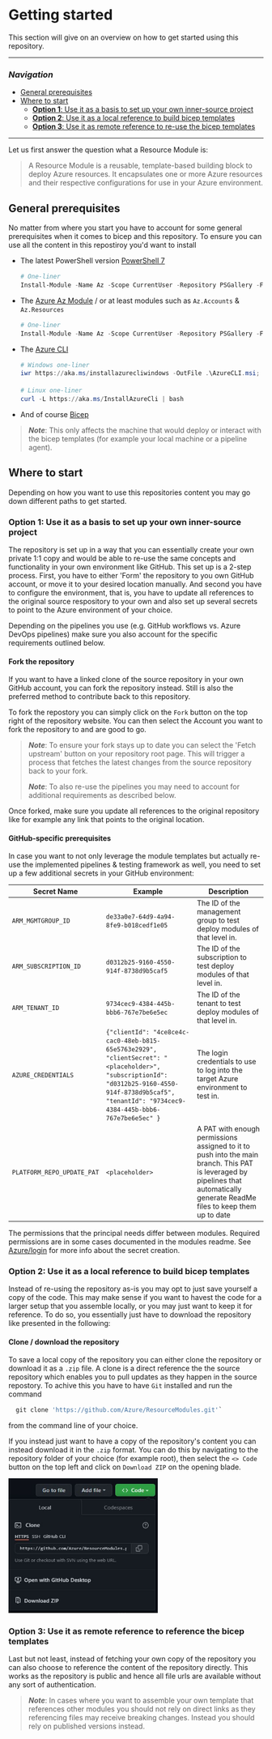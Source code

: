 # Getting started

This section will give on an overview on how to get started using this repository.

---
### _Navigation_
- [General prerequisites](#General-prerequisites)
- [Where to start](#Where-to-start)
  - [**Option 1**: Use it as a basis to set up your own inner-source project](#Option-1-Use-it-as-a-basis-to-set-up-your-own-inner-source-project)
  - [**Option 2**: Use it as a local reference to build bicep templates](#Option-2-Use-it-as-a-local-reference-to-build-bicep-templates)
  - [**Option 3**: Use it as remote reference to re-use the bicep templates](#Option-3-Use-it-as-remote-reference-to-re-use-the-bicep-templates)

---

Let us first answer the question what a Resource Module is:
> A Resource Module is a reusable, template-based building block to deploy Azure resources. It encapsulates one or more Azure resources and their respective configurations for use in your Azure environment.

## General prerequisites

No matter from where you start you have to account for some general prerequisites when it comes to bicep and this repository.
To ensure you can use all the content in this repostiroy you'd want to install
- The latest PowerShell version [PowerShell 7][PowerShellDocs]
  ```PowerShell
  # One-liner
  Install-Module -Name Az -Scope CurrentUser -Repository PSGallery -Force
  ```
- The [Azure Az Module][InstallAzPs] / or at least modules such as `Az.Accounts` & `Az.Resources`
  ```PowerShell
  # One-liner
  Install-Module -Name Az -Scope CurrentUser -Repository PSGallery -Force
  ```
- The [Azure CLI][AzCLI]
  ```PowerShell
  # Windows one-liner
  iwr https://aka.ms/installazurecliwindows -OutFile .\AzureCLI.msi; start msiexec.exe -Wait -ArgumentList '/I AzureCLI.msi /quiet'; rm .\AzureCLI.msi

  # Linux one-liner
  curl -L https://aka.ms/InstallAzureCli | bash
  ```
- And of course [Bicep][Bicep]

> ***Note***: This only affects the machine that would deploy or interact with the bicep templates (for example your local machine or a pipeline agent).

## Where to start

Depending on how you want to use this repositories content you may go down different paths to get started.


### **Option 1**: Use it as a basis to set up your own inner-source project

The repository is set up in a way that you can essentially create your own private 1:1 copy and would be able to re-use the same concepts and functionality in your own environment like GitHub. This set up is a 2-step process. First, you have to either 'Form' the repository to you own GitHub account, or move it to your desired location manually. And second you have to configure the environment, that is, you have to update all references to the original source respository to your own and also set up several secrets to point to the Azure environment of your choice.

Depending on the pipelines you use (e.g. GitHub workflows vs. Azure DevOps pipelines) make sure you also account for the specific requirements outlined below.

#### Fork the repository

If you want to have a linked clone of the source repository in your own GitHub account, you can fork the repository instead. Still is also the preferred method to contribute back to this repository.

To fork the repostory you can simply click on the `Fork` button on the top right of the repository website. You can then select the Account you want to fork the repository to and are good to go.

> ***Note***: To ensure your fork stays up to date you can select the 'Fetch upstream' button on your repository root page. This will trigger a process that fetches the latest changes from the source repository back to your fork.
>
> ***Note***: To also re-use the pipelines you may need to account for additional requirements as described below.

Once forked, make sure you update all references to the original repository like for example any link that points to the original location.

#### GitHub-specific prerequisites
In case you want to not only leverage the module templates but actually re-use the implemented pipelines & testing framework as well, you need to set up a few additional secrets in your GitHub environment:

| Secret Name | Example | Description |
| - | - | - |
| `ARM_MGMTGROUP_ID` | `de33a0e7-64d9-4a94-8fe9-b018cedf1e05` | The ID of the management group to test deploy modules of that level in. |
| `ARM_SUBSCRIPTION_ID` | `d0312b25-9160-4550-914f-8738d9b5caf5` | The ID of the subscription to test deploy modules of that level in. |
| `ARM_TENANT_ID` | `9734cec9-4384-445b-bbb6-767e7be6e5ec` | The ID of the tenant to test deploy modules of that level in. |
| `AZURE_CREDENTIALS` |  `{"clientId": "4ce8ce4c-cac0-48eb-b815-65e5763e2929", "clientSecret": "<placeholder>", "subscriptionId": "d0312b25-9160-4550-914f-8738d9b5caf5", "tenantId": "9734cec9-4384-445b-bbb6-767e7be6e5ec" }` | The login credentials to use to log into the target Azure environment to test in. |
| `PLATFORM_REPO_UPDATE_PAT` | `<placeholder>` | A PAT with enough permissions assigned to it to push into the main branch. This PAT is leveraged by pipelines that automatically generate ReadMe files to keep them up to date |

The permissions that the principal needs differ between modules. Required permissions are in some cases documented in the modules readme. See [Azure/login](https://github.com/Azure/login) for more info about the secret creation.

### **Option 2**: Use it as a local reference to build bicep templates

Instead of re-using the repository as-is you may opt to just save yourself a copy of the code. This may make sense if you want to havest the code for a larger setup that you assemble locally, or you may just want to keep it for reference. To do so, you essentially just have to download the repository like presented in the following:

#### Clone / download the repository
To save a local copy of the repository you can either clone the repository or download it as a `.zip` file.
A clone is a direct reference the the source repository which enables you to pull updates as they happen in the source repostory. To achive this you have to have `Git` installed and run the command

```PowerShell
  git clone 'https://github.com/Azure/ResourceModules.git'`
```

from the command line of your choice.

If you instead just want to have a copy of the repository's content you can instead download it in the `.zip` format. You can do this by navigating to the repository folder of your choice (for example root), then select the `<> Code` button on the top left and click on `Download ZIP` on the opening blade.

 <img src="./media/cloneDownloadRepo.JPG" alt="How to download repository" height="266" width="295">


### **Option 3**: Use it as remote reference to reference the bicep templates

Last but not least, instead of fetching your own copy of the repository you can also choose to reference the content of the repository directly. This works as the repository is public and hence all file urls are available without any sort of authentication.

> ***Note***: In cases where you want to assemble your own template that references other modules you should not rely on direct links as they referencing files may receive breaking changes. Instead you should rely on published versions instead.



<!-- References -->

<!-- External -->
[Bicep]: <https://github.com/Azure/bicep/blob/main/docs/installing.md>
[Az]: <https://img.shields.io/powershellgallery/v/Az.svg?style=flat-square&label=Az>
[AzGallery]: <https://www.powershellgallery.com/packages/Az/>
[AzCLI]: <https://docs.microsoft.com/en-us/cli/azure/>
[PowerShellCore]: <https://github.com/PowerShell/PowerShell/releases/latest>
[InstallAzPs]: <https://docs.microsoft.com/en-us/powershell/azure/install-az-ps>
[AzureResourceManager]: <https://docs.microsoft.com/en-us/azure/azure-resource-manager/management/overview>

<!-- Docs -->
[PowerShellDocs]: <https://docs.microsoft.com/en-us/powershell/>
